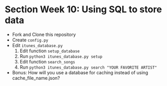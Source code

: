 # Section Week 10: Using SQL to store data

- Fork and Clone this repository
- Create `config.py`
- Edit `itunes_database.py`
    1. Edit function `setup_database`
    1. Run `python3 itunes_database.py setup`
    1. Edit function `search_songs`
    1. Run `python3 itunes_database.py search "YOUR FAVORITE ARTIST"`
- Bonus: How will you use a database for caching instead of using cache_file_name.json?
